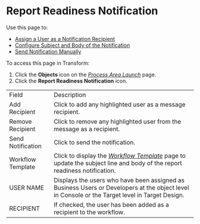 # Report Readiness Notification

<div class="use">

Use this page to:

  - [Assign a User as a Notification
    Recipient](../Use_Cases/Configure_Notifications_for_Report_Readiness.htm#Assign_a_User_as_a_Notification_Recipient)
  - [Configure Subject and Body of the
    Notification](../Use_Cases/Configure_Notifications_for_Report_Readiness.htm#Configure_Subject_and_Body_of_the_Notification)
  - [Send Notification
    Manually](../Use_Cases/Configure_Notifications_for_Report_Readiness.htm#Send_Notifications_Manually)

</div>

To access this page in Transform:

1.  Click the **Objects** icon on the *[Process Area
    Launch](Process_Area_Launch.htm)* page.
2.  Click the **Report Readiness
Notification** icon.

|                   |                                                                                                                                                                                                                             |
| ----------------- | --------------------------------------------------------------------------------------------------------------------------------------------------------------------------------------------------------------------------- |
| Field             | Description                                                                                                                                                                                                                 |
| Add Recipient     | Click to add any highlighted user as a message recipient.                                                                                                                                                                   |
| Remove Recipient  | Click to remove any highlighted user from the message as a recipient.                                                                                                                                                       |
| Send Notification | Click to send the notification.                                                                                                                                                                                             |
| Workflow Template | Click to display the <span style="font-style: italic;">[Workflow Template](../../../Data_Quality/ISA/Page_Desc/Workflow_Template.htm)</span> page to update the subject line and body of the report readiness notification. |
| USER NAME         | Displays the users who have been assigned as Business Users or Developers at the object level in Console or the Target level in Target Design.                                                                              |
| RECIPIENT         | If checked, the user has been added as a recipient to the workflow.                                                                                                                                                         |
